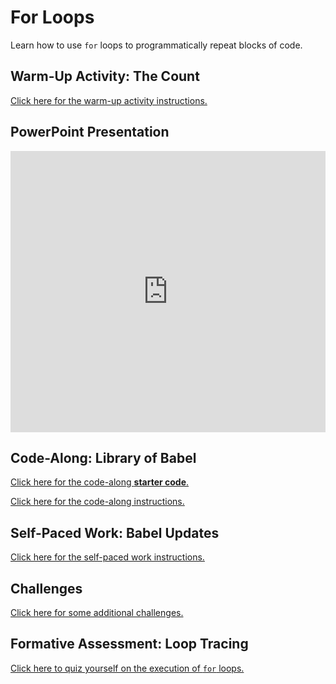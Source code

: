 # For Loops
Learn how to use `for` loops to programmatically repeat blocks of code.

## Warm-Up Activity: The Count
[Click here for the warm-up activity instructions.](WarmUp.md)

## PowerPoint Presentation
<iframe src='https://view.officeapps.live.com/op/embed.aspx?src=https://hylandtechclub.com/web-102/ForLoops/ForLoops.pptx' width='100%' height='450px' frameborder='0'></iframe>

## Code-Along: Library of Babel
[Click here for the code-along **starter code**.](https://replit.com/@HylandOutreach/Babel)

[Click here for the code-along instructions.](BabelCodeAlong.md)

## Self-Paced Work: Babel Updates
[Click here for the self-paced work instructions.](SelfPacedWork.md)

## Challenges
[Click here for some additional challenges.](Challenges.md)

## Formative Assessment: Loop Tracing
[Click here to quiz yourself on the execution of `for` loops.](https://looptracing.hylandoutreach.repl.co/)
